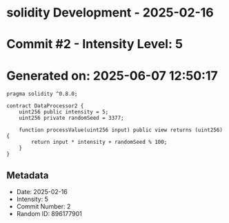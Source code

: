 ﻿# solidity Development - 2025-02-16
# Commit #2 - Intensity Level: 5
# Generated on: 2025-06-07 12:50:17
```solidity
pragma solidity ^0.8.0;

contract DataProcessor2 {
    uint256 public intensity = 5;
    uint256 private randomSeed = 3377;

    function processValue(uint256 input) public view returns (uint256) {
        return input * intensity + randomSeed % 100;
    }
}
```
## Metadata
- Date: 2025-02-16
- Intensity: 5
- Commit Number: 2
- Random ID: 896177901
